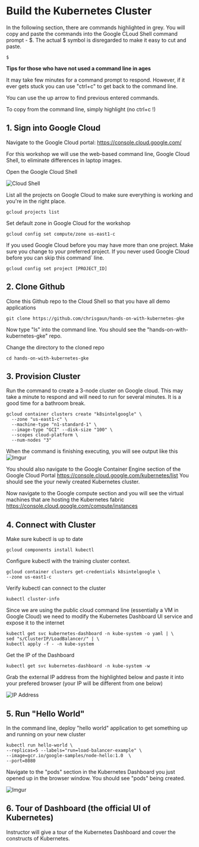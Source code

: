 # Build the Kubernetes Cluster
In the following section, there are commands highlighted in grey. You will copy and paste the commands into the Google CLoud Shell command prompt - $. The actual $ symbol is disregarded to make it easy to cut and paste. 
```
$
```
**Tips for those who have not used a command line in ages**

It may take few minutes for a command prompt to respond. However, if it ever gets stuck you can use "ctrl+c" to get back to the command line. 

You can use the up arrow to find previous entered commands. 

To copy from the command line, simply highlight (no ctrl+c !) 

## 1. Sign into Google Cloud

Navigate to the Google Cloud portal: https://console.cloud.google.com/ 

For this workshop we will use the web-based command line, Google Cloud Shell, to eliminate differences in laptop images. 

Open the Google Cloud Shell

![Cloud Shell](https://image.ibb.co/ccoxLF/cloudshell.png)

List all the projects on Google Cloud to make sure everything is working and you're in the right place. 
```
gcloud projects list
```
Set default zone in Google Cloud for the workshop
```
gcloud config set compute/zone us-east1-c
```
If you used Google Cloud before you may have more than one project. Make sure you change to your preferred project. If you never used Google Cloud before you can skip this command` line.
```
gcloud config set project [PROJECT_ID]
```
## 2. Clone Github

Clone this Github repo to the Cloud Shell so that you have all demo applications

```
git clone https://github.com/chrisgaun/hands-on-with-kubernetes-gke 
```

Now type "ls" into the command line. You should see the "hands-on-with-kubernetes-gke" repo. 

Change the directory to the cloned repo

```
cd hands-on-with-kubernetes-gke
```

## 3. Provision Cluster

Run the command to create a 3-node cluster on Google cloud. This may take a minute to respond and will need to run for several minutes. It is a good time for a bathroom break.  

```
gcloud container clusters create "k8sintelgoogle" \
  --zone "us-east1-c" \
  --machine-type "n1-standard-1" \
  --image-type "GCI" --disk-size "100" \
  --scopes cloud-platform \
  --num-nodes "3"
``` 
When the command is finishing executing, you will see output like this
![Imgur](http://i.imgur.com/zAMyyez.png)

You should also navigate to the Google Container Engine section of the Google Cloud Portal https://console.cloud.google.com/kubernetes/list You should see the your newly created Kubernetes cluster.

Now navigate to the Google compute section and you will see the virtual machines that are hosting the Kubernetes fabric https://console.cloud.google.com/compute/instances  

## 4. Connect with Cluster

Make sure kubectl is up to date

```
gcloud components install kubectl
```

Configure kubectl with the training cluster context. 

```
gcloud container clusters get-credentials k8sintelgoogle \
--zone us-east1-c 
```

Verify kubectl can connect to the cluster

```
kubectl cluster-info
```

Since we are using the public cloud command line (essentially a VM in Google Cloud) we need to modify the Kubernetes Dashboard UI service and expose it to the internet

```
kubectl get svc kubernetes-dashboard -n kube-system -o yaml | \
sed "s/ClusterIP/LoadBalancer/" | \
kubectl apply -f - -n kube-system
```
Get the IP of the Dashboard

```
kubectl get svc kubernetes-dashboard -n kube-system -w
```
Grab the external IP address from the highlighted below and paste it into your prefered browser (your IP will be different from one below) 

![IP Address](http://i.imgur.com/i1hlPV2.png)

## 5. Run "Hello World"

In the command line, deploy "hello world" application to get something up and running on your new cluster

```
kubectl run hello-world \
--replicas=5 --labels="run=load-balancer-example" \
--image=gcr.io/google-samples/node-hello:1.0  \
--port=8080
```
Navigate to the "pods" section in the Kubernetes Dashboard you just opened up in the browser window. You should see "pods" being created. 

![Imgur](http://i.imgur.com/j8oVACv.png)

## 6. Tour of Dashboard (the official UI of Kubernetes)

Instructor will give a tour of the Kubernetes Dashboard and cover the constructs of Kubernetes. 
